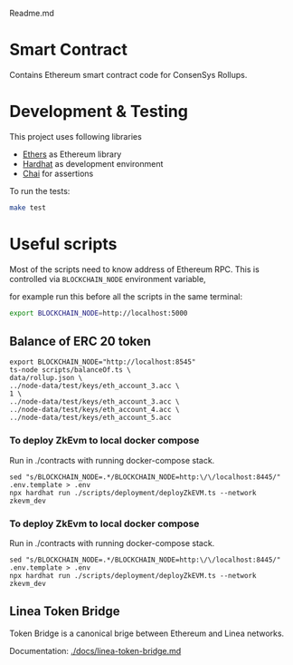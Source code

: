 Readme.md

# Smart Contract

Contains Ethereum smart contract code for ConsenSys Rollups.

# Development & Testing

This project uses following libraries

- [Ethers](https://github.com/ethers-io/ethers.js/) as Ethereum library
- [Hardhat](https://hardhat.org/getting-started/) as development environment
- [Chai](https://www.chaijs.com/) for assertions

To run the tests:

```bash
make test
```

# Useful scripts

Most of the scripts need to know address of Ethereum RPC. This is controlled via `BLOCKCHAIN_NODE` environment variable,

for example run this before all the scripts in the same terminal:

```bash
export BLOCKCHAIN_NODE=http://localhost:5000
```

## Balance of ERC 20 token

```
export BLOCKCHAIN_NODE="http://localhost:8545"
ts-node scripts/balanceOf.ts \
data/rollup.json \
../node-data/test/keys/eth_account_3.acc \
1 \
../node-data/test/keys/eth_account_3.acc \
../node-data/test/keys/eth_account_4.acc \
../node-data/test/keys/eth_account_5.acc
```

### To deploy ZkEvm to local docker compose

Run in ./contracts with running docker-compose stack.

```shell
sed "s/BLOCKCHAIN_NODE=.*/BLOCKCHAIN_NODE=http:\/\/localhost:8445/" .env.template > .env
npx hardhat run ./scripts/deployment/deployZkEVM.ts --network zkevm_dev
```

### To deploy ZkEvm to local docker compose

Run in ./contracts with running docker-compose stack.

```shell
sed "s/BLOCKCHAIN_NODE=.*/BLOCKCHAIN_NODE=http:\/\/localhost:8445/" .env.template > .env
npx hardhat run ./scripts/deployment/deployZkEVM.ts --network zkevm_dev
```

## Linea Token Bridge

Token Bridge is a canonical brige between Ethereum and Linea networks.

Documentation: [./docs/linea-token-bridge.md](./docs/linea-token-bridge.md)